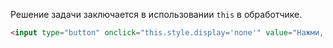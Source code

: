 Решение задачи заключается в использовании `this` в обработчике.

```html run height=50
<input type="button" onclick="this.style.display='none'" value="Нажми, чтобы меня спрятать" />
```

